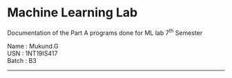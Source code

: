 # Machine Learning Lab 
Documentation of the Part A programs done for ML lab 7<sup>th</sup> Semester

Name : Mukund.G   
USN : 1NT19IS417   
Batch : B3   

<hr>

